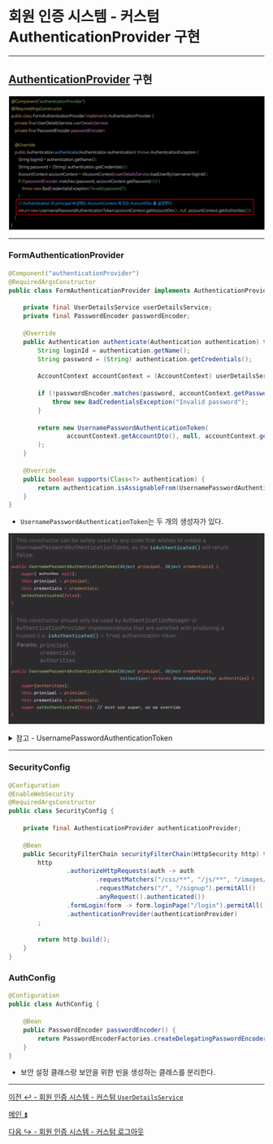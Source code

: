 # 회원 인증 시스템 - 커스텀 AuthenticationProvider 구현

---

## [AuthenticationProvider](https://github.com/genesis12345678/TIL/blob/main/Spring/security/AuthenticationArchitecture/AuthenticationProvider.md) 구현

![img.png](image/img.png)

---

### FormAuthenticationProvider

```java
@Component("authenticationProvider")
@RequiredArgsConstructor
public class FormAuthenticationProvider implements AuthenticationProvider {

    private final UserDetailsService userDetailsService;
    private final PasswordEncoder passwordEncoder;

    @Override
    public Authentication authenticate(Authentication authentication) throws AuthenticationException {
        String loginId = authentication.getName();
        String password = (String) authentication.getCredentials();

        AccountContext accountContext = (AccountContext) userDetailsService.loadUserByUsername(loginId);

        if (!passwordEncoder.matches(password, accountContext.getPassword())) {
            throw new BadCredentialsException("Invalid password");
        }

        return new UsernamePasswordAuthenticationToken(
                accountContext.getAccountDto(), null, accountContext.getAuthorities()
        );
    }

    @Override
    public boolean supports(Class<?> authentication) {
        return authentication.isAssignableFrom(UsernamePasswordAuthenticationToken.class);
    }
}
```

- `UsernamePasswordAuthenticationToken`는 두 개의 생성자가 있다.

![img_3.png](image/img_3.png)

<details>
    <summary> 참고 - UsernamePasswordAuthenticationToken</summary>

**폼 인증 과정**

![img_1.png](image/img_1.png)

1. 사용자가 `username`과 `password`를 제출하면 **UsernamePasswordAuthenticationFilter**는 `HttpServletRequest`에서 `username`과 `password`를 추출하여 
    인증 유형(`Authentication`)인 `UsernamePasswordAuthenticationToken`을 생성한다.
2. `UsernamePasswordAuthenticationToken` 이 인증을 위해 [AuthenticationManager](https://github.com/genesis12345678/TIL/blob/main/Spring/security/AuthenticationArchitecture/AuthenticationManager.md) 에게 전달된다.
    `AuthenticationManager`의 세부 사항은 사용자 정보가 저장되는 방식에 따라 달라진다.
3. 인증에 실패했을 때
   1. `SecurityContextHolder`가 지워진다.
   2. `RememberMeServices.loginFail`이 호출된다. 기억하기 인증을 구성하지 않은 경우에는 아무런 작업도 수행되지 않는다.
   3. `AuthenticationFailureHandler`가 호출된다.
4. 인증에 성공했을 때
   1. `SessionAuthenticationStrategy`에 새 로그인이 통보된다.
   2. `Authentication`이 `SecurityContextHolder`에 저장된다.
   3. `RememberMeServices.loginSuccess`이 호출된다. 기억하기 인증을 구성하지 않은 경우에는 아무런 작업도 수행되지 않는다.
   4. `ApplicationEventPublisher`는 **InteractiveAuthenticationSuccessEvent**를 발행한다.
   5. `AuthenticationSuccessHandler`가 호출된다. 일반적으로 로그인 페이지로 리다이렉션 할 때 **ExceptionTranslationFilter**에 의해 저장된 요청으로 리다이렉션 되는 `SimpleUrlAuthenticationSuccessHandler`이다.

![img_2.png](image/img_2.png)

> [참고 - 스프링 공식 문서](https://docs.spring.io/spring-security/reference/servlet/authentication/passwords/form.html)
</details>

---

### SecurityConfig

```java
@Configuration
@EnableWebSecurity
@RequiredArgsConstructor
public class SecurityConfig {

    private final AuthenticationProvider authenticationProvider;

    @Bean
    public SecurityFilterChain securityFilterChain(HttpSecurity http) throws Exception {
        http
                .authorizeHttpRequests(auth -> auth
                        .requestMatchers("/css/**", "/js/**", "/images/**", "/webjars/**", "/favicon.*", "/*/icon-*").permitAll() //정적 자원 관리
                        .requestMatchers("/", "/signup").permitAll()
                        .anyRequest().authenticated())
                .formLogin(form -> form.loginPage("/login").permitAll()) //커스텀 로그인 페이지
                .authenticationProvider(authenticationProvider)
        ;

        return http.build();
    }
}
```

### AuthConfig

```java
@Configuration
public class AuthConfig {

    @Bean
    public PasswordEncoder passwordEncoder() {
        return PasswordEncoderFactories.createDelegatingPasswordEncoder();
    }
}
```
- 보안 설정 클래스랑 보안을 위한 빈을 생성하는 클래스를 분리한다.

---

[이전 ↩️ - 회원 인증 시스템 - 커스텀 `UserDetailsService`](https://github.com/genesis12345678/TIL/blob/main/Spring/security/Projects/%ED%9A%8C%EC%9B%90_%EC%9D%B8%EC%A6%9D_%EC%8B%9C%EC%8A%A4%ED%85%9C/userDetailsService/UserDetailsService.md)

[메인 ⏫](https://github.com/genesis12345678/TIL/blob/main/Spring/security/main.md)

[다음 ↪️ - 회원 인증 시스템 - 커스텀 로그아웃](https://github.com/genesis12345678/TIL/blob/main/Spring/security/Projects/%ED%9A%8C%EC%9B%90_%EC%9D%B8%EC%A6%9D_%EC%8B%9C%EC%8A%A4%ED%85%9C/Logout/Main.md)
